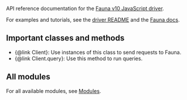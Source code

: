 <!-- Used for auto-generated reference docs -->

API reference documentation for the
[Fauna v10 JavaScript driver](https://github.com/fauna/fauna-js).

For examples and tutorials, see the [driver
README](<(https://github.com/fauna/fauna-js)>) and the [Fauna
docs](https://docs.fauna.com/fauna/current/build/drivers/js-client/).

## Important classes and methods

- {@link Client}: Use instances of this class to send requests to Fauna.
- {@link Client.query}: Use this method to run queries.

## All modules

For all available modules, see [Modules](modules.html).
